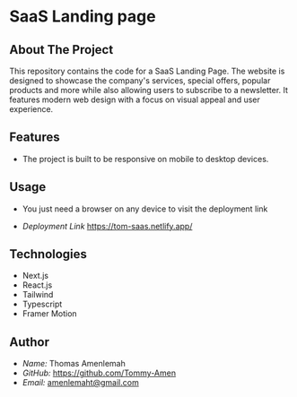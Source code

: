# SaaS Landing page 

## About The Project

This repository contains the code for a SaaS Landing Page. The website is designed to showcase the company's services, special offers, popular products and more while also allowing users to subscribe to a newsletter.
It features modern web design with a focus on visual appeal and user experience.

## Features

- The project is built to be responsive on mobile to desktop devices.

## Usage

- You just need a browser on any device to visit the
  deployment link

- _Deployment Link_
  <https://tom-saas.netlify.app/>

## Technologies
- Next.js
- React.js
- Tailwind
- Typescript
- Framer Motion

## Author

- _Name:_ Thomas Amenlemah
- _GitHub:_ <https://github.com/Tommy-Amen>
- _Email:_ amenlemaht@gmail.com
